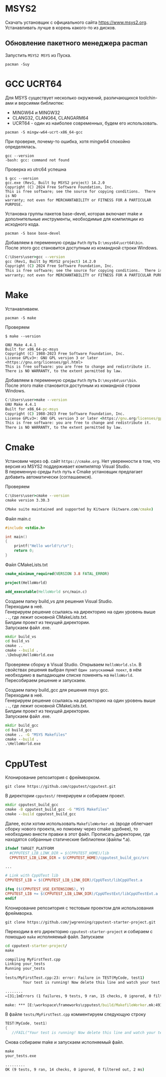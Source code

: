 # MSYS2

Скачать установщик с официального сайта https://www.msys2.org. Устанавливать лучше в корень какого-то из дисков.

## Обновление пакетного менеджера pacman

Запустить `MSYS2 MSYS` из Пуска.

```msys
pacman -Suy
```

# GCC UCRT64

Для MSYS существует несколько окружений, различающихся toolchin-ами и версиями библиотек:
* MINGW64 и MINGW32
* CLANG32, CLANG64, CLANGARM64
* UCRT64 - один из наиболее современных, будем его использовать.

```msys
pacman -S mingw-w64-ucrt-x86_64-gcc
```

При проверке, почему-то ошибка, хотя mingw64 спокойно определялась.

```msys
gcc --version
-bash: gcc: command not found
```

Проверка из utrc64 успешна

```utrc64
$ gcc --version
gcc.exe (Rev1, Built by MSYS2 project) 14.2.0
Copyright (C) 2024 Free Software Foundation, Inc.
This is free software; see the source for copying conditions.  There is NO
warranty; not even for MERCHANTABILITY or FITNESS FOR A PARTICULAR PURPOSE.
```


Установка группы пакетов base-devel, которая включает make и дополнительные инструменты, необходимые для компиляции из исходного кода. 

```msys
pacman -S base base-devel
```

Добавляем в переменную среды `Path` путь `D:\msys64\ucrt64\bin`.  
После этого gcc становится доступным из командной строки Windows.

```cmd
C:\Users\user>gcc --version
gcc (Rev1, Built by MSYS2 project) 14.2.0
Copyright (C) 2024 Free Software Foundation, Inc.
This is free software; see the source for copying conditions.  There is NO
warranty; not even for MERCHANTABILITY or FITNESS FOR A PARTICULAR PURPOSE.
```

# Make

Устанавливаем.

```msys
pacman -S make
```

Проверяем

```msys
$ make --version

GNU Make 4.4.1
Built for x86_64-pc-msys
Copyright (C) 1988-2023 Free Software Foundation, Inc.
License GPLv3+: GNU GPL version 3 or later <https://gnu.org/licenses/gpl.html>
This is free software: you are free to change and redistribute it.
There is NO WARRANTY, to the extent permitted by law.
```

Добавляем в переменную среды `Path` путь `D:\msys64\usr\bin`.  
После этого make становится доступным из командной строки Windows.

```cmd
C:\Users\user>make --version
GNU Make 4.4.1
Built for x86_64-pc-msys
Copyright (C) 1988-2023 Free Software Foundation, Inc.
License GPLv3+: GNU GPL version 3 or later <https://gnu.org/licenses/gpl.html>
This is free software: you are free to change and redistribute it.
There is NO WARRANTY, to the extent permitted by law.
```

# Cmake

Установим через оф. сайт `https://cmake.org`. Нет уверенности в том, что версия из MSYS2 поддерживает компилятор Visual Studio.  
В переменную среды `Path` путь к Cmake установщик предлагает добавить автоматически (соглашаемся).

Проверяем

```cmd
C:\Users\user>cmake --version
cmake version 3.30.3

CMake suite maintained and supported by Kitware (kitware.com/cmake)
```


Файл main.c

```c
#include <stdio.h>

int main()
{
    printf("Hello world!\r\n");
    return 0;
}
```

Файл CMakeLists.txt

```cmake
cmake_minimum_required(VERSION 3.8 FATAL_ERROR)

project(HelloWorld)

add_executable(HelloWorld src/main.c)
```

Создаем папку build_vs для решения Visual Studio.  
Переходим в неё.  
Генерируем решение ссылаясь на директорию на один уровень выше `..`, где лежит основной CMakeLists.txt.  
Билдим проект из текущей директории.  
Запускаем файл .exe.

```cmd
mkdir build_vs
cd build_vs
cmake ..
cmake --build .
.\Debug\HelloWorld.exe
```

Проверяем сборку в Visual Studio. Открываем `HelloWorld.sln`. В свойствах решения выбран пункт `Один запускаемый поект`, в нём необходимо в выпадающем списке поменять на `HelloWorld`. Пересобираем решение и запускаем.

Создаем папку build_gcc для решения msys gcc.  
Переходим в неё.  
Генерируем решение ссылаясь на директорию на один уровень выше `..`, где лежит основной CMakeLists.txt.  
Билдим проект из текущей директории.  
Запускаем файл .exe.

```cmd
mkdir build_gcc
cd build_gcc
cmake .. -G "MSYS Makefiles"
cmake --build .
.\HelloWorld.exe
```

# CppUTest

Клонирование репозитория с  фреймворком.

```git
git clone https://github.com/cpputest/cpputest.git
```

В директории `cpputest/` генерируем и собираем проект.

```cmd
mkdir cpputest_build_gcc
cmake -B cpputest_build_gcc -G "MSYS Makefiles"
cmake --build cpputest_build_gcc
```

Далее, если хотим использовать `MakefileWorker.mk` (вроде облегчает сборку нового проекта, но помоему через cmake удобнее), то необходимо внести правки в этот файл.
Прописать директории, где находятся собранные статические библиотеки (файлы *.a).

```MakefileWorker.mk
ifndef TARGET_PLATFORM
  #CPPUTEST_LIB_LINK_DIR = $(CPPUTEST_HOME)/lib
  CPPUTEST_LIB_LINK_DIR = $(CPPUTEST_HOME)/cpputest_build_gcc/src

...

# Link with CppUTest lib
CPPUTEST_LIB = $(CPPUTEST_LIB_LINK_DIR)/CppUTest/libCppUTest.a

ifeq ($(CPPUTEST_USE_EXTENSIONS), Y)
CPPUTEST_LIB += $(CPPUTEST_LIB_LINK_DIR)/CppUTestExt/libCppUTestExt.a
endif
```

Клонирование репозитория с тестовым проектом для использования фреймворка.

```git
git clone https://github.com/jwgrenning/cpputest-starter-project.git
```

Переходим в его директорию `cpputest-starter-project` и собираем с помощью `make` исполняемый файл.
Запускаем

```cmd
cd cpputest-starter-project/
make

compiling MyFirstTest.cpp
Linking your_tests
Running your_tests
.
tests/MyFirstTest.cpp:23: error: Failure in TEST(MyCode, test1)
        Your test is running! Now delete this line and watch your test pass.

........
←[31;1mErrors (1 failures, 9 tests, 9 ran, 15 checks, 0 ignored, 0 filtered out, 6 ms)←[m

make: *** [E:\workspace\frameworks\cpputest/build/MakefileWorker.mk:491: all] Error 1
```

В файле `tests/MyFirstTest.cpp` комментируем следующую строку

```cpp
TEST(MyCode, test1)
{
   //FAIL("Your test is running! Now delete this line and watch your test pass.");
```

Снова собираем make и запускаем исполняемый файл.

```cmd
make
your_tests.exe

.........
OK (9 tests, 9 ran, 14 checks, 0 ignored, 0 filtered out, 2 ms)
```

